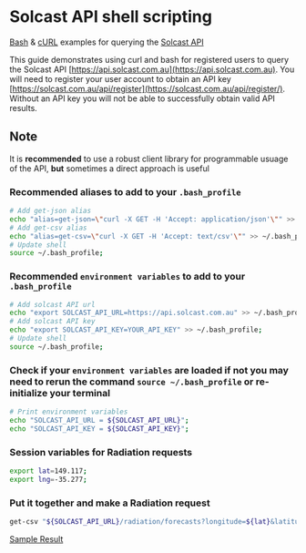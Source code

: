 # Solcast API shell scripting

[Bash](https://www.gnu.org/software/bash/) & [cURL](https://curl.haxx.se) examples for querying the [Solcast API](https://api.solcast.com.au)

This guide demonstrates using curl and bash for registered users to query the Solcast API [https://api.solcast.com.au](https://api.solcast.com.au).  You will need to register your user account to obtain an API key [https://solcast.com.au/api/register](https://solcast.com.au/api/register/).  Without an API key you will not be able to successfully obtain valid API results.

## Note 
It is **recommended** to use a robust client library for programmable usuage of the API, **but** sometimes a direct approach is useful

### Recommended aliases to add to your `.bash_profile`
``` bash
# Add get-json alias
echo "alias=get-json=\"curl -X GET -H 'Accept: application/json'\"" >> ~/.bash_profile;
# Add get-csv alias
echo "alias=get-csv=\"curl -X GET -H 'Accept: text/csv'\"" >> ~/.bash_profile;
# Update shell 
source ~/.bash_profile;
```

### Recommended `environment variables` to add to your `.bash_profile`
``` bash
# Add solcast API url
echo "export SOLCAST_API_URL=https://api.solcast.com.au" >> ~/.bash_profile;
# Add solcast API key
echo "export SOLCAST_API_KEY=YOUR_API_KEY" >> ~/.bash_profile;
# Update shell 
source ~/.bash_profile;
```

### Check if your `environment variables` are loaded if not you may need to rerun the command `source ~/.bash_profile` or re-initialize your terminal
``` bash
# Print environment variables
echo "SOLCAST_API_URL = ${SOLCAST_API_URL}";
echo "SOLCAST_API_KEY = ${SOLCAST_API_KEY}";
```

### Session variables for Radiation requests
``` bash
export lat=149.117;
export lng=-35.277;
```

### Put it together and make a Radiation request
``` bash
get-csv "${SOLCAST_API_URL}/radiation/forecasts?longitude=${lat}&latitude=${lng}&api_key=${SOLCAST_API_KEY}"
```

[Sample Result](samples/radiation.csv)
